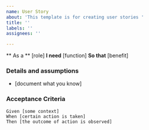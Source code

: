 ```yaml
---
name: User Story
about: 'This template is for creating user stories '
title: ''
labels: ''
assignees: ''

---
```


** As a ** [role]
**I need** [function]
**So that** [benefit] 

### Details and assumptions 
* [document what you know]

### Acceptance Criteria

 ```gherkin
 Given [some context]
 When [certain action is taken]
 Then [the outcome of action is observed]
 ```
